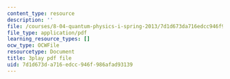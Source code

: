 ```yaml
---
content_type: resource
description: ''
file: /courses/8-04-quantum-physics-i-spring-2013/7d1d673da716edcc946f986afad93139_NN2txluv1PY.pdf
file_type: application/pdf
learning_resource_types: []
ocw_type: OCWFile
resourcetype: Document
title: 3play pdf file
uid: 7d1d673d-a716-edcc-946f-986afad93139
---
```

